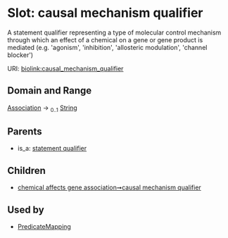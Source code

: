 
# Slot: causal mechanism qualifier


A statement qualifier representing a type of molecular control mechanism through which an effect of a chemical on a gene or gene product is mediated (e.g. 'agonism', 'inhibition', 'allosteric modulation', 'channel blocker')

URI: [biolink:causal_mechanism_qualifier](https://w3id.org/biolink/vocab/causal_mechanism_qualifier)


## Domain and Range

[Association](Association.md) &#8594;  <sub>0..1</sub> [String](types/String.md)

## Parents

 *  is_a: [statement qualifier](statement_qualifier.md)

## Children

 *  [chemical affects gene association➞causal mechanism qualifier](chemical_affects_gene_association_causal_mechanism_qualifier.md)

## Used by

 * [PredicateMapping](PredicateMapping.md)
